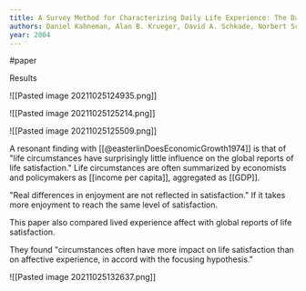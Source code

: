 ```yaml
---
title: A Survey Method for Characterizing Daily Life Experience: The Day Reconstruction Method
authors: Daniel Kahneman, Alan B. Krueger, David A. Schkade, Norbert Schwarz, Arthur A. Stone
year: 2004
---
```

#paper


Results

![[Pasted image 20211025124935.png]]


![[Pasted image 20211025125214.png]]

![[Pasted image 20211025125509.png]]

A resonant finding with [[@easterlinDoesEconomicGrowth1974]] is that of "life circumstances have surprisingly little influence on the global reports of life satisfaction."  Life circumstances are often summarized by economists and policymakers as [[income per capita]], aggregated as [[GDP]]. 

"Real differences in enjoyment are not reflected in satisfaction."  If it takes more enjoyment to reach the same level of satisfaction. 

This paper also compared lived experience affect with global reports of life satisfaction. 

They found "circumstances often have more impact on life satisfaction than on affective experience, in accord with the focusing hypothesis."

![[Pasted image 20211025132637.png]]